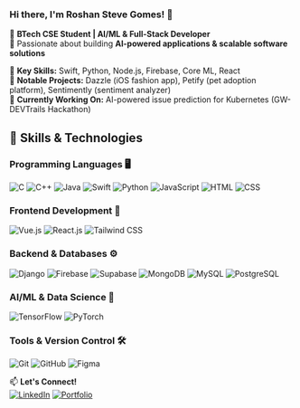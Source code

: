 ### Hi there, I'm Roshan Steve Gomes! 👋

🚀 **BTech CSE Student | AI/ML & Full-Stack Developer**  
🎯 Passionate about building **AI-powered applications & scalable software solutions**  

🔹 **Key Skills:** Swift, Python, Node.js, Firebase, Core ML, React  
🔹 **Notable Projects:** Dazzle (iOS fashion app), Petify (pet adoption platform), Sentimently (sentiment analyzer)  
🔹 **Currently Working On:** AI-powered issue prediction for Kubernetes (GW-DEVTrails Hackathon)  

## 🚀 Skills & Technologies 

###  **Programming Languages**  🖥️  
![C](https://skillicons.dev/icons?i=c)  ![C++](https://skillicons.dev/icons?i=cpp)  ![Java](https://skillicons.dev/icons?i=java)  ![Swift](https://skillicons.dev/icons?i=swift)  ![Python](https://skillicons.dev/icons?i=python)  ![JavaScript](https://skillicons.dev/icons?i=js)  ![HTML](https://skillicons.dev/icons?i=html)  ![CSS](https://skillicons.dev/icons?i=css)  

###  **Frontend Development** 🎨 
![Vue.js](https://skillicons.dev/icons?i=vue)  ![React.js](https://skillicons.dev/icons?i=react)  ![Tailwind CSS](https://skillicons.dev/icons?i=tailwind)  

### **Backend & Databases**  ⚙️ 
![Django](https://skillicons.dev/icons?i=django)  ![Firebase](https://skillicons.dev/icons?i=firebase)  ![Supabase](https://skillicons.dev/icons?i=supabase)  ![MongoDB](https://skillicons.dev/icons?i=mongodb)  ![MySQL](https://skillicons.dev/icons?i=mysql)  ![PostgreSQL](https://skillicons.dev/icons?i=postgresql)  

###  **AI/ML & Data Science** 🤖 
![TensorFlow](https://skillicons.dev/icons?i=tensorflow)  ![PyTorch](https://skillicons.dev/icons?i=pytorch)  

###  **Tools & Version Control**  🛠️
![Git](https://skillicons.dev/icons?i=git)  ![GitHub](https://skillicons.dev/icons?i=github)  ![Figma](https://skillicons.dev/icons?i=figma)  


📫 **Let's Connect!**  
[![LinkedIn](https://skillicons.dev/icons?i=linkedin)](https://www.linkedin.com/in/roshan-gomes/)  [![Portfolio](https://img.shields.io/badge/Portfolio-Website-brightgreen)](YOUR_PORTFOLIO_LINK)  
